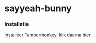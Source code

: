 # sayyeah-bunny

### Installatie
Installeer [Tampermonkey](https://www.tampermonkey.net/), klik daarna [hier](https://github.com/r2cool/sayyeah-bunny/raw/main/sayyeah.user.js)
